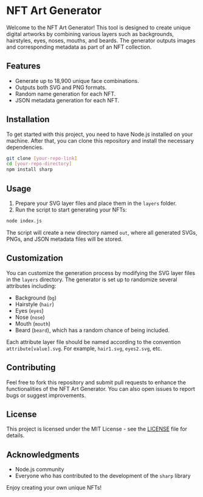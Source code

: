 # NFT Art Generator

Welcome to the NFT Art Generator! This tool is designed to create unique digital artworks by combining various layers such as backgrounds, hairstyles, eyes, noses, mouths, and beards. The generator outputs images and corresponding metadata as part of an NFT collection.

## Features

- Generate up to 18,900 unique face combinations.
- Outputs both SVG and PNG formats.
- Random name generation for each NFT.
- JSON metadata generation for each NFT.

## Installation

To get started with this project, you need to have Node.js installed on your machine. After that, you can clone this repository and install the necessary dependencies.

```bash
git clone [your-repo-link]
cd [your-repo-directory]
npm install sharp
```

## Usage

1. Prepare your SVG layer files and place them in the `layers` folder.
2. Run the script to start generating your NFTs:

```bash
node index.js
```

The script will create a new directory named `out`, where all generated SVGs, PNGs, and JSON metadata files will be stored.

## Customization

You can customize the generation process by modifying the SVG layer files in the `layers` directory. The generator is set up to randomize several attributes including:

- Background (`bg`)
- Hairstyle (`hair`)
- Eyes (`eyes`)
- Nose (`nose`)
- Mouth (`mouth`)
- Beard (`beard`), which has a random chance of being included.

Each attribute layer file should be named according to the convention `attribute[value].svg`. For example, `hair1.svg`, `eyes2.svg`, etc.

## Contributing

Feel free to fork this repository and submit pull requests to enhance the functionalities of the NFT Art Generator. You can also open issues to report bugs or suggest improvements.

## License

This project is licensed under the MIT License - see the [LICENSE](LICENSE.md) file for details.

## Acknowledgments

- Node.js community
- Everyone who has contributed to the development of the `sharp` library

Enjoy creating your own unique NFTs!
